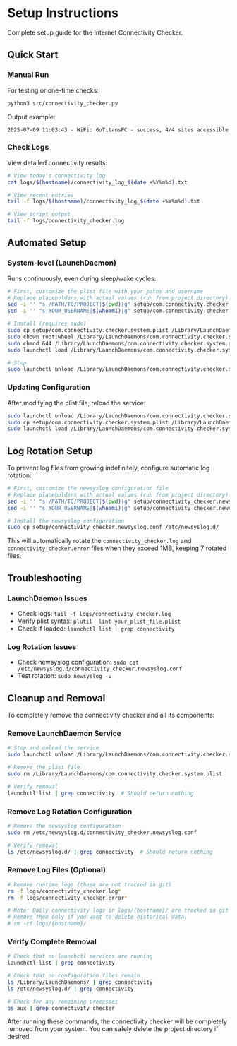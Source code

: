 # Setup Instructions

Complete setup guide for the Internet Connectivity Checker.

## Quick Start

### Manual Run

For testing or one-time checks:

```bash
python3 src/connectivity_checker.py
```

Output example:
```
2025-07-09 11:03:43 - WiFi: GoTitansFC - success, 4/4 sites accessible
```

### Check Logs

View detailed connectivity results:

```bash
# View today's connectivity log
cat logs/$(hostname)/connectivity_log_$(date +%Y%m%d).txt

# View recent entries
tail -f logs/$(hostname)/connectivity_log_$(date +%Y%m%d).txt

# View script output
tail -f logs/connectivity_checker.log
```


## Automated Setup

### System-level (LaunchDaemon)
Runs continuously, even during sleep/wake cycles:

```bash
# First, customize the plist file with your paths and username
# Replace placeholders with actual values (run from project directory):
sed -i '' "s|/PATH/TO/PROJECT|$(pwd)|g" setup/com.connectivity.checker.system.plist
sed -i '' "s|YOUR_USERNAME|$(whoami)|g" setup/com.connectivity.checker.system.plist

# Install (requires sudo)
sudo cp setup/com.connectivity.checker.system.plist /Library/LaunchDaemons/
sudo chown root:wheel /Library/LaunchDaemons/com.connectivity.checker.system.plist
sudo chmod 644 /Library/LaunchDaemons/com.connectivity.checker.system.plist
sudo launchctl load /Library/LaunchDaemons/com.connectivity.checker.system.plist

# Stop
sudo launchctl unload /Library/LaunchDaemons/com.connectivity.checker.system.plist
```

### Updating Configuration

After modifying the plist file, reload the service:

```bash
sudo launchctl unload /Library/LaunchDaemons/com.connectivity.checker.system.plist
sudo cp setup/com.connectivity.checker.system.plist /Library/LaunchDaemons/
sudo launchctl load /Library/LaunchDaemons/com.connectivity.checker.system.plist
```

## Log Rotation Setup

To prevent log files from growing indefinitely, configure automatic log rotation:

```bash
# First, customize the newsyslog configuration file
# Replace placeholders with actual values (run from project directory):
sed -i '' "s|/PATH/TO/PROJECT|$(pwd)|g" setup/connectivity_checker.newsyslog.conf
sed -i '' "s|YOUR_USERNAME|$(whoami)|g" setup/connectivity_checker.newsyslog.conf

# Install the newsyslog configuration
sudo cp setup/connectivity_checker.newsyslog.conf /etc/newsyslog.d/
```

This will automatically rotate the `connectivity_checker.log` and `connectivity_checker.error` files when they exceed 1MB, keeping 7 rotated files.


## Troubleshooting

### LaunchDaemon Issues
- Check logs: `tail -f logs/connectivity_checker.log`
- Verify plist syntax: `plutil -lint your_plist_file.plist`
- Check if loaded: `launchctl list | grep connectivity`


### Log Rotation Issues
- Check newsyslog configuration: `sudo cat /etc/newsyslog.d/connectivity_checker.newsyslog.conf`
- Test rotation: `sudo newsyslog -v`


## Cleanup and Removal

To completely remove the connectivity checker and all its components:

### Remove LaunchDaemon Service

```bash
# Stop and unload the service
sudo launchctl unload /Library/LaunchDaemons/com.connectivity.checker.system.plist

# Remove the plist file
sudo rm /Library/LaunchDaemons/com.connectivity.checker.system.plist

# Verify removal
launchctl list | grep connectivity  # Should return nothing
```

### Remove Log Rotation Configuration

```bash
# Remove the newsyslog configuration
sudo rm /etc/newsyslog.d/connectivity_checker.newsyslog.conf

# Verify removal
ls /etc/newsyslog.d/ | grep connectivity  # Should return nothing
```

### Remove Log Files (Optional)

```bash
# Remove runtime logs (these are not tracked in git)
rm -f logs/connectivity_checker.log*
rm -f logs/connectivity_checker.error*

# Note: Daily connectivity logs in logs/{hostname}/ are tracked in git
# Remove them only if you want to delete historical data:
# rm -rf logs/{hostname}/
```

### Verify Complete Removal

```bash
# Check that no launchctl services are running
launchctl list | grep connectivity

# Check that no configuration files remain
ls /Library/LaunchDaemons/ | grep connectivity
ls /etc/newsyslog.d/ | grep connectivity

# Check for any remaining processes
ps aux | grep connectivity_checker
```

After running these commands, the connectivity checker will be completely removed from your system. You can safely delete the project directory if desired.

